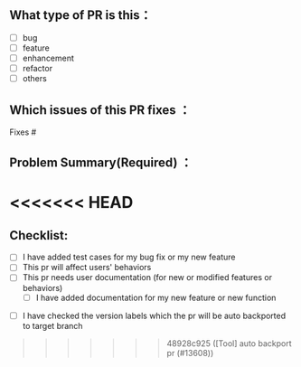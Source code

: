 ## What type of PR is this：
- [ ] bug
- [ ] feature
- [ ] enhancement
- [ ] refactor
- [ ] others

## Which issues of this PR fixes ：
<!--
Usage: `Fixes #<issue number>`, or `Fixes (paste link of issue)`.
_If PR is about `failing-tests or flakes`, please post the related issues/tests in a comment and do not use `Fixes`_*
-->
Fixes #

## Problem Summary(Required) ：
<!-- (Please describe the changes you have made. In which scenarios will this bug be triggered and what measures have you taken to fix the bug?) -->
<<<<<<< HEAD
=======

## Checklist:

- [ ] I have added test cases for my bug fix or my new feature
- [ ] This pr will affect users' behaviors
- [ ] This pr needs user documentation (for new or modified features or behaviors)
  - [ ] I have added documentation for my new feature or new function
<!--Checkmate-->
- [ ] I have checked the version labels which the pr will be auto backported to target branch
>>>>>>> 48928c925 ([Tool] auto backport pr (#13608))

